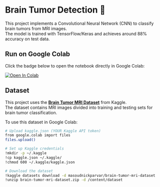 # Brain Tumor Detection 🧠
This project implements a Convolutional Neural Network (CNN) to classify brain tumors from MRI images.  
The model is trained with TensorFlow/Keras and achieves around 88% accuracy on test data.

## Run on Google Colab
Click the badge below to open the notebook directly in Google Colab:

[![Open In Colab](https://colab.research.google.com/assets/colab-badge.svg)](https://colab.research.google.com/drive/1xmfMh0kGHdEaKBGLSpMrjHkTDFlRiRgZ?usp=sharing)



## Dataset

This project uses the **[Brain Tumor MRI Dataset](https://www.kaggle.com/datasets/masoudnickparvar/brain-tumor-mri-dataset)** from Kaggle.  
The dataset contains MRI images divided into training and testing sets for brain tumor classification.

To use this dataset in Google Colab:

```bash
# Upload kaggle.json (YOUR Kaggle API token)
from google.colab import files
files.upload()

# Set up Kaggle credentials
!mkdir -p ~/.kaggle
!cp kaggle.json ~/.kaggle/
!chmod 600 ~/.kaggle/kaggle.json

# Download the dataset
!kaggle datasets download -d masoudnickparvar/brain-tumor-mri-dataset
!unzip brain-tumor-mri-dataset.zip -d /content/dataset
